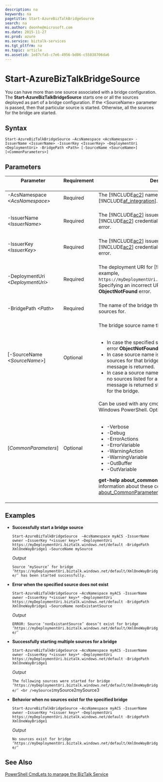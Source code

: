 ```yaml
---
description: na
keywords: na
pagetitle: Start-AzureBizTalkBridgeSource
search: na
ms.author: deonhe@microsoft.com
ms.date: 2015-11-27
ms.prod: azure
ms.service: biztalk-services
ms.tgt_pltfrm: na
ms.topic: article
ms.assetid: 1e87cfa5-c7e6-4956-bd06-c55838706da6
---
```

# Start-AzureBizTalkBridgeSource
You can have more than one source associated with a bridge configuration. The **Start-AzureBizTalkBridgeSource** starts one or all the sources deployed as part of a bridge configuration. If the &lt;SourceName&gt; parameter is passed, then that particular source is started. Otherwise, all the sources for the bridge are started.

## Syntax
`Start-AzureBizTalkBridgeSource –AcsNamespace <AcsNamespace> -IssuerName <IssuerName> -IssuerKey <IssuerKey> –DeploymentUri <DeploymentUri> -BridgePath <Path> [-SourceName <SourceName>] [<CommonParameters>]`

## Parameters

|Parameter <br /> <br />|Requirement <br /> <br />|Description <br /> <br />|
|-------------|---------------|---------------|
|-AcsNamespace *&lt;AcsNamespace&gt;* <br /> <br />|Required <br /> <br />|The [!INCLUDE[ac2](/Token/ac2_md.md)] namespace associated with [!INCLUDE[af_integration](/Token/af_integration_md.md)]. <br /> <br />|
|-IssuerName *&lt;IssuerName&gt;* <br /> <br />|Required <br /> <br />|The [!INCLUDE[ac2](/Token/ac2_md.md)] issuer name. Specifying incorrect [!INCLUDE[ac2](/Token/ac2_md.md)] credentials results in an authentication error. <br /> <br />|
|-IssuerKey *&lt;IssuerKey&gt;* <br /> <br />|Required <br /> <br />|The [!INCLUDE[ac2](/Token/ac2_md.md)] issuer key. Specifying incorrect [!INCLUDE[ac2](/Token/ac2_md.md)] credentials results in an authentication error. <br /> <br />|
|-DeploymentUri *&lt;DeploymentUri&gt;* <br /> <br />|Required <br /> <br />|The deployment URI for [!INCLUDE[af_integration](/Token/af_integration_md.md)]. For example, `https://myDeploymentUri.biztalk.windows.net/default/`. Specifying an incorrect URL will result in an **ObjectNotFound** error. <br /> <br />|
|-BridgePath *&lt;Path&gt;* <br /> <br />|Required <br /> <br />|The name of the bridge that you want to start the sources for. <br /> <br />|
|[-SourceName *&lt;SourceName&gt;*] <br /> <br />|Optional <br /> <br />|The bridge source name that you want to start. <br /> <br /><ul><li>In case the specified source name does not exist, an error **ObjectNotFound** error message is returned. </li><li>In case source name is not provided, then all the sources for that bridge are started and a success message is returned. </li><li>In case a source name is not provided, and there are no sources listed for a particular bridge, then a message is returned stating that there are no sources for the bridge. </li> </ul>|
|[*CommonParameters*] <br /> <br />|Optional <br /> <br />|Can be used with any cmdlet and are implemented by Windows PowerShell. Options include: <br /> <br /><ul><li>-Verbose </li><li>-Debug </li><li>-ErrorActions </li><li>-ErrorVariable </li><li>-WarningAction </li><li>-WarningVariable </li><li>-OutBuffer </li><li>-OutVariable </li> </ul>**get-help about_commonparameters** provides detailed information about these common parameters. [about_CommonParameters](http://go.microsoft.com/fwlink/?LinkId=113216) is also a good resource. <br /> <br />|

## Examples

- **Successfully start a bridge source**

   `Start-AzureBizTalkBridgeSource  –AcsNamespace myACS -IssuerName owner –IssuerKey *<issuer key>* –DeploymentUri https://myDeploymentUri.biztalk.windows.net/default -BridgePath XmlOneWayBridge1 –SourceName mySource`

   *Output*

   `Source ‘mySource’ for bridge ‘https://myDeploymentUri.biztalk.windows.net/default/XmlOneWayBridge/’ has been started successfully.`

- **Error when the specified source does not exist**

   `Start-AzureBizTalkBridgeSource –AcsNamespace myACS -IssuerName owner –IssuerKey *<issuer key>* –DeploymentUri https://myDeploymentUri.biztalk.windows.net/default -BridgePath XmlOneWayBridge1 –SourceName nonExistantSource`

   *Output*

   `ERROR: Source ‘nonExistantSource’ doesn’t exist for bridge ‘https://myDeploymentUri.biztalk.windows.net/default/XmlOneWayBridge/’`

- **Successfully starting multiple sources for a bridge**

   `Start-AzureBizTalkBridgeSource –AcsNamespace myACS -IssuerName owner –IssuerKey *<issuer key>* –DeploymentUri https://myDeploymentUri.biztalk.windows.net/default -BridgePath XmlOneWayBridge1`

   *Output*

   `The following sources were started for bridge ‘https://myDeploymentUri.biztalk.windows.net/default/XmlOneWayBridge/’ <br />mySource1`mySource2mySource3

- **Behavior when no sources exist for the specified bridge**

   `Start-AzureBizTalkBridgeSource –AcsNamespace myACS -IssuerName owner –IssuerKey *<issuer key>* –DeploymentUri https://myDeploymentUri.biztalk.windows.net/default -BridgePath XmlOneWayBridge1`

   *Output*

   `No sources exist for bridge ‘https://myDeploymentUri.biztalk.windows.net/default/XmlOneWayBridge/’`

## See Also
[PowerShell CmdLets to manage the BizTalk Service](/Topic/PowerShell_CmdLets_to_manage_the_BizTalk_Service.md)

